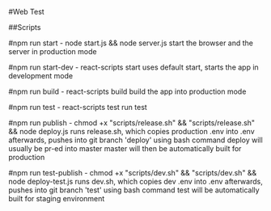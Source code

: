 #Web Test

##Scripts 

#npm run start - node start.js && node server.js
start the browser and the server in production mode

#npm run start-dev - react-scripts start
uses default start, starts the app in development mode

#npm run build - react-scripts build
build the app into production mode

#npm run test - react-scripts test
run test

#npm run publish - chmod +x \"scripts/release.sh\" && \"scripts/release.sh\" && node deploy.js
runs release.sh, which copies production .env into .env
afterwards, pushes into git branch 'deploy' using bash command 
deploy will usually be pr-ed into master
master will then be automatically built for production

#npm run test-publish - chmod +x \"scripts/dev.sh\" && \"scripts/dev.sh\" && node deploy-test.js
runs dev.sh, which copies dev .env into .env
afterwards, pushes into git branch 'test' using bash command 
test will be automatically built for staging environment

